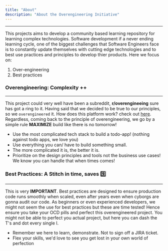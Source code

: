 ```yaml
---
title: "About"
description: "About the Overengineering Initiative"
---
```

---
This projects aims to develop a community based learning repository for learning complex technologies. Software development if a never ending learning cycle, one of the biggest challenges that Software Engineers face is to constantly update themselves with cutting edge technologies and to best use practices and principles to develop thier products. Here we focus on: 
1. Over-engineering
2. Best practices

### Overengineering: Complexity ++
---
This project could very well have been a subreddit, **r/overengineeing** sure has got a ring to it. Having said that we decided to be true to our principles, so we `overengineered` it. How does this platform work? check out [here](contribute). Regardless, coming back to the principle of overengineering, we go by a simple rule **MAXIMIZE** build like there is no tomorrow! 

- Use the most complicated tech stack to build a todo-app! (nothing against todo apps, we love you)
- Use everything you can/ have to build something small.
- The more complicated it is, the better it is. 
- Prioritize on the design principles and tools not the business use cases! We know you can handle that when times comes!

### Best Practices: A Stitch in time, saves 9️⃣
---
This is very **IMPORTANT**. Best practices are designed to ensure production code runs smoothly when scaled, even after years even when cyborgs are gonna audit our code. As beginners or even experienced developers, we might not seem the use for best practices but these are time tested! Hence ensure you take your OCD pills and perfect this overengineered project. You might not be able to perfect you actual project, but here you can dash the T's and dot every single I. 

- Remember we here to learn, demonstrate. Not to sign off a JIRA ticket. 
- Flex your skills, we'd love to see you get lost in your own world of perfection
